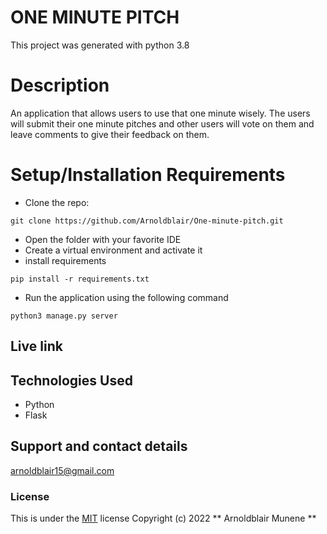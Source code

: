 # ONE MINUTE PITCH

This project was generated with python 3.8

# Description

An application that allows users to use that one minute wisely. The users will submit their one minute pitches and other users will vote on them and leave comments to give their feedback on them.

# Setup/Installation Requirements
* Clone the repo: 
```
git clone https://github.com/Arnoldblair/One-minute-pitch.git
```
* Open the folder with your favorite IDE
* Create a virtual environment and activate it
* install requirements
```
pip install -r requirements.txt
```
* Run the application using the following command
```
python3 manage.py server
```
## Live link


## Technologies Used
* Python
* Flask
## Support and contact details
arnoldblair15@gmail.com
### License
This is under the [MIT](LICENSE) license
Copyright (c) 2022 ** Arnoldblair Munene **